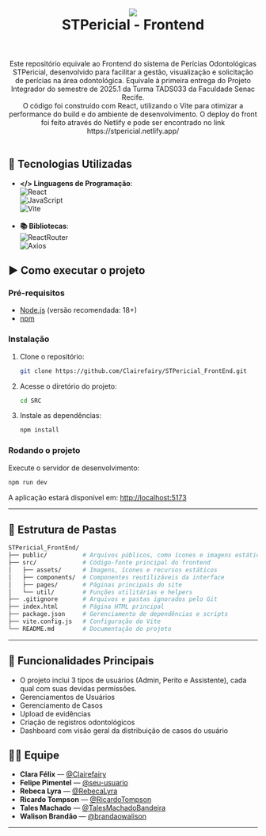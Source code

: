 <div align="center">
    <h1>
       <img src="https://i.imgur.com/nIzsvvc.png" /><br>
        <b font-size: 20px;>STPericial - Frontend</b>
        </br>
        </br>
    </h1>
</div>

<p align="center">Este repositório equivale ao Frontend do sistema de Perícias Odontológicas STPericial, desenvolvido para facilitar a gestão, visualização e solicitação de perícias na área odontológica. Equivale à primeira entrega do Projeto Integrador do semestre de 2025.1 da Turma TADS033 da Faculdade Senac Recife.<br />
O código foi construído com React, utilizando o Vite para otimizar a performance do build e do ambiente de desenvolvimento. O deploy do front foi feito através do Netlify e pode ser encontrado no link https://stpericial.netlify.app/<br><br></p>

## 🚀 Tecnologias Utilizadas

- **</> Linguagens de Programação**:
<br>![React](https://img.shields.io/badge/react-purple?style=for-the-badge&logo=react)<br>![JavaScript](https://img.shields.io/badge/javascript-grey?style=for-the-badge&logo=javascript)<br>![Vite](https://img.shields.io/badge/vite-lightblue?style=for-the-badge&logo=vite)<br><br>
- **📚 Bibliotecas**:<br>![ReactRouter](https://img.shields.io/badge/react%20router-white?style=for-the-badge&logo=reactrouter)<br>![Axios](https://img.shields.io/badge/axios-70708e?style=for-the-badge&logo=axios)<br>

## ▶️ Como executar o projeto

### Pré-requisitos

- [Node.js](https://nodejs.org/) (versão recomendada: 18+)
- [npm](https://www.npmjs.com/)

### Instalação

1. Clone o repositório:
   ```bash
   git clone https://github.com/Clairefairy/STPericial_FrontEnd.git
   ```
2. Acesse o diretório do projeto:
   ```bash
   cd SRC
   ```
3. Instale as dependências:
   ```bash
   npm install
   ```

### Rodando o projeto

Execute o servidor de desenvolvimento:

```bash
npm run dev
```

A aplicação estará disponível em: [http://localhost:5173](http://localhost:5173)

---

## 📁 Estrutura de Pastas

```bash
STPericial_FrontEnd/
├── public/          # Arquivos públicos, como ícones e imagens estáticas
├── src/             # Código-fonte principal do frontend
│   ├── assets/      # Imagens, ícones e recursos estáticos
│   ├── components/  # Componentes reutilizáveis da interface
│   ├── pages/       # Páginas principais do site
│   └── util/        # Funções utilitárias e helpers
├── .gitignore       # Arquivos e pastas ignorados pelo Git
├── index.html       # Página HTML principal
├── package.json     # Gerenciamento de dependências e scripts
├── vite.config.js   # Configuração do Vite
└── README.md        # Documentação do projeto
```

---

## 🎯 Funcionalidades Principais

- O projeto inclui 3 tipos de usuários (Admin, Perito e Assistente), cada qual com suas devidas permissões.
- Gerenciamentos de Usuários
- Gerenciamento de Casos
- Upload de evidências
- Criação de registros odontológicos
- Dashboard com visão geral da distribuição de casos do usuário

## 👨‍💻 Equipe

- **Clara Félix** — [@Clairefairy](https://github.com/Clairefairy)
- **Felipe Pimentel** — [@seu-usuario](https://github.com/seu-usuario)
- **Rebeca Lyra** — [@RebecaLyra](https://github.com/RebecaLyra)
- **Ricardo Tompson** — [@RicardoTompson](https://github.com/RicardoTompson)
- **Tales Machado** — [@TalesMachadoBandeira](https://github.com/TalesMachadoBandeira)
- **Walison Brandão** — [@brandaowalison](https://github.com/brandaowalison)

---

